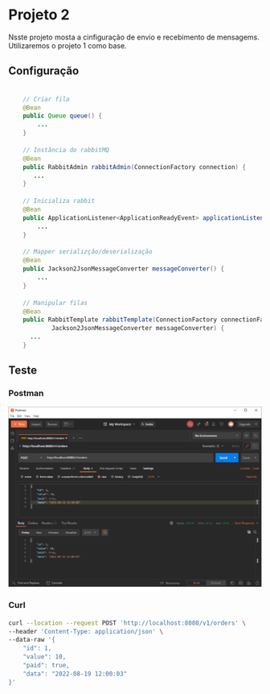 # Projeto 2

Nsste projeto mosta a cinfiguração de envio e recebimento de mensagems. Utilizaremos o projeto 1 como base.

## Configuração

```java

	// Criar fila
	@Bean
	public Queue queue() {
		...
	}

	// Instância do rabbitMQ
	@Bean
	public RabbitAdmin rabbitAdmin(ConnectionFactory connection) {
	   ...
	}

	// Inicializa rabbit
	@Bean
	public ApplicationListener<ApplicationReadyEvent> applicationListener(RabbitAdmin rabbittAdmin) {
		...
	}

	// Mapper serializção/deserialização
	@Bean
	public Jackson2JsonMessageConverter messageConverter() {
		...
	}

	// Manipular filas
	@Bean
	public RabbitTemplate rabbitTemplate(ConnectionFactory connectionFactory,
			Jackson2JsonMessageConverter messageConverter) {
      ...
	}
```

## Teste

### Postman

![](../assets/postman.PNG)

### Curl

```bash
curl --location --request POST 'http://localhost:8080/v1/orders' \
--header 'Content-Type: application/json' \
--data-raw '{
    "id": 1,
    "value": 10,
    "paid": true,
    "data": "2022-08-19 12:00:03"
}'
```
